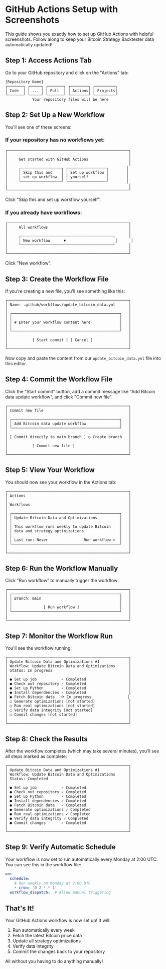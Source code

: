 # GitHub Actions Setup with Screenshots

This guide shows you exactly how to set up GitHub Actions with helpful screenshots. Follow along to keep your Bitcoin Strategy Backtester data automatically updated!

## Step 1: Access Actions Tab

Go to your GitHub repository and click on the "Actions" tab:

```
[Repository Name]
┌───────┐ ┌─────┐ ┌───────┐ ┌────────┐ ┌─────────┐
│ Code  │ │ ... │ │ Pull  │ │ Actions│ │ Projects│
└───────┘ └─────┘ └───────┘ └────────┘ └─────────┘
            Your repository files will be here
```

## Step 2: Set Up a New Workflow

You'll see one of these screens:

### If your repository has no workflows yet:

```
┌──────────────────────────────────────────────────────┐
│                                                      │
│     Get started with GitHub Actions                  │
│                                                      │
│     ┌──────────────────┐ ┌─────────────────┐        │
│     │ Skip this and    │ │ Set up workflow │        │
│     │ set up workflow  │ │ yourself        │        │
│     └──────────────────┘ └─────────────────┘        │
│                                                      │
└──────────────────────────────────────────────────────┘
```

Click "Skip this and set up workflow yourself".

### If you already have workflows:

```
┌──────────────────────────────────────────────────────┐
│     All workflows                                    │
│                                                      │
│     ┌─────────────────────────────────────────┐      │
│     │ New workflow      ▼                      │      │
│     └─────────────────────────────────────────┘      │
│                                                      │
└──────────────────────────────────────────────────────┘
```

Click "New workflow".

## Step 3: Create the Workflow File

If you're creating a new file, you'll see something like this:

```
┌──────────────────────────────────────────────────────┐
│ Name: .github/workflows/update_bitcoin_data.yml      │
│                                                      │
│ ┌────────────────────────────────────────────────┐   │
│ │                                                │   │
│ │ # Enter your workflow content here             │   │
│ │                                                │   │
│ └────────────────────────────────────────────────┘   │
│                                                      │
│           [ Start commit ] [ Cancel ]                │
│                                                      │
└──────────────────────────────────────────────────────┘
```

Now copy and paste the content from our `update_bitcoin_data.yml` file into this editor.

## Step 4: Commit the Workflow File

Click the "Start commit" button, add a commit message like "Add Bitcoin data update workflow", and click "Commit new file".

```
┌──────────────────────────────────────────────────────┐
│ Commit new file                                      │
│                                                      │
│ ┌────────────────────────────────────────────────┐   │
│ │ Add Bitcoin data update workflow               │   │
│ └────────────────────────────────────────────────┘   │
│                                                      │
│ [ Commit directly to main branch ] ○ Create branch   │
│                                                      │
│           [ Commit new file ]                        │
│                                                      │
└──────────────────────────────────────────────────────┘
```

## Step 5: View Your Workflow

You should now see your workflow in the Actions tab:

```
┌──────────────────────────────────────────────────────┐
│ Actions                                              │
│                                                      │
│ Workflows                                            │
│                                                      │
│ ┌────────────────────────────────────────────────┐   │
│ │ Update Bitcoin Data and Optimizations          │   │
│ │                                                │   │
│ │ This workflow runs weekly to update Bitcoin    │   │
│ │ data and strategy optimizations                │   │
│ │                                                │   │
│ │ Last run: Never                Run workflow >  │   │
│ └────────────────────────────────────────────────┘   │
│                                                      │
└──────────────────────────────────────────────────────┘
```

## Step 6: Run the Workflow Manually

Click "Run workflow" to manually trigger the workflow:

```
┌──────────────────────────────────────────────────────┐
│ ┌────────────────────────────────────────────────┐   │
│ │ Branch: main                                   │   │
│ │                                                │   │
│ │              [ Run workflow ]                  │   │
│ └────────────────────────────────────────────────┘   │
│                                                      │
└──────────────────────────────────────────────────────┘
```

## Step 7: Monitor the Workflow Run

You'll see the workflow running:

```
┌──────────────────────────────────────────────────────┐
│ Update Bitcoin Data and Optimizations #1             │
│ Workflow: Update Bitcoin Data and Optimizations      │
│ Status: In progress                                  │
│                                                      │
│ ● Set up job           ✓ Completed                   │
│ ● Check out repository ✓ Completed                   │
│ ● Set up Python        ✓ Completed                   │
│ ● Install dependencies ✓ Completed                   │
│ ● Fetch Bitcoin data   ⟳ In progress                │
│ ○ Generate optimizations [not started]               │
│ ○ Run real optimizations [not started]               │
│ ○ Verify data integrity [not started]                │
│ ○ Commit changes [not started]                       │
│                                                      │
└──────────────────────────────────────────────────────┘
```

## Step 8: Check the Results

After the workflow completes (which may take several minutes), you'll see all steps marked as complete:

```
┌──────────────────────────────────────────────────────┐
│ Update Bitcoin Data and Optimizations #1             │
│ Workflow: Update Bitcoin Data and Optimizations      │
│ Status: Completed                                    │
│                                                      │
│ ● Set up job           ✓ Completed                   │
│ ● Check out repository ✓ Completed                   │
│ ● Set up Python        ✓ Completed                   │
│ ● Install dependencies ✓ Completed                   │
│ ● Fetch Bitcoin data   ✓ Completed                   │
│ ● Generate optimizations ✓ Completed                 │
│ ● Run real optimizations ✓ Completed                 │
│ ● Verify data integrity ✓ Completed                  │
│ ● Commit changes       ✓ Completed                   │
│                                                      │
└──────────────────────────────────────────────────────┘
```

## Step 9: Verify Automatic Schedule

Your workflow is now set to run automatically every Monday at 2:00 UTC. You can see this in the workflow file:

```yaml
on:
  schedule:
    # Run weekly on Monday at 2:00 UTC
    - cron: '0 2 * * 1'
  workflow_dispatch:  # Allow manual triggering
```

## That's It!

Your GitHub Actions workflow is now set up! It will:

1. Run automatically every week
2. Fetch the latest Bitcoin price data
3. Update all strategy optimizations
4. Verify data integrity
5. Commit the changes back to your repository

All without you having to do anything manually!